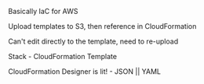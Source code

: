 
Basically IaC for AWS

Upload templates to S3, then reference in CloudFormation

Can't edit directly to the template, need to re-upload

Stack - CloudFormation Template

CloudFormation Designer is lit! - JSON || YAML




